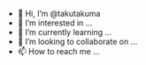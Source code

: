 - 👋 Hi, I’m @takutakuma
- 👀 I’m interested in ...
- 🌱 I’m currently learning ...
- 💞️ I’m looking to collaborate on ...
- 📫 How to reach me ...

<!---
takutakuma/takutakuma is a ✨ special ✨ repository because its `README.md` (this file) appears on your GitHub profile.
You can click the Preview link to take a look at your changes.
--->
